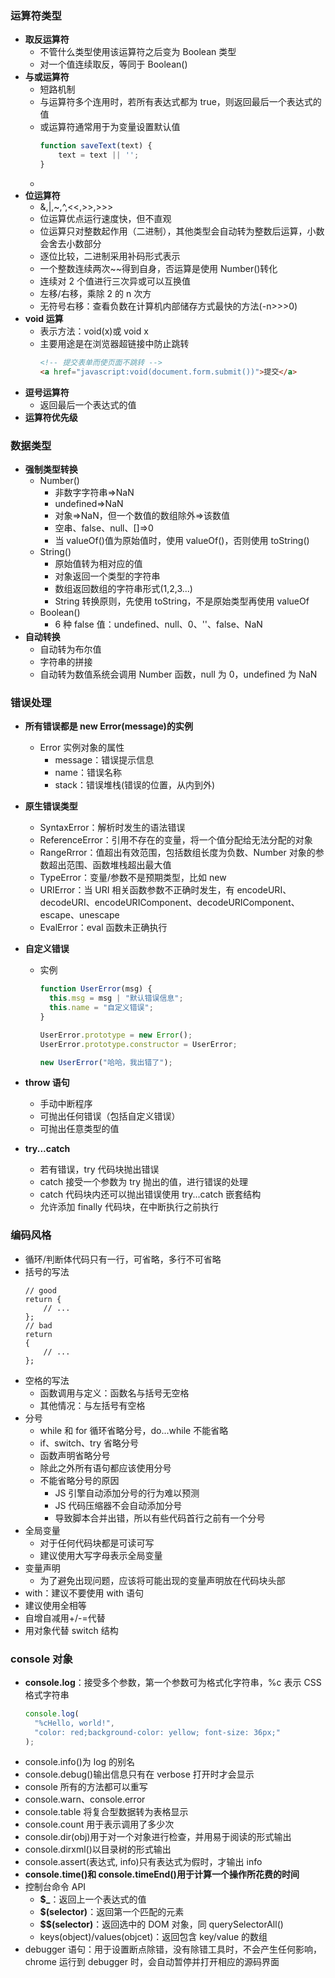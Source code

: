 ### 运算符类型

- **取反运算符**
  - 不管什么类型使用该运算符之后变为 Boolean 类型
  - 对一个值连续取反，等同于 Boolean()
- **与或运算符**
  - 短路机制
  - 与运算符多个连用时，若所有表达式都为 true，则返回最后一个表达式的值
  - 或运算符通常用于为变量设置默认值
    ```JavaScript
    function saveText(text) {
        text = text || '';
    }
    ```
  -
- **位运算符**
  - &,|,~,^,<<,>>,>>>
  - 位运算优点运行速度快，但不直观
  - 位运算只对整数起作用（二进制），其他类型会自动转为整数后运算，小数会舍去小数部分
  - 逐位比较，二进制采用补码形式表示
  - 一个整数连续两次~~得到自身，否运算是使用 Number()转化
  - 连续对 2 个值进行三次异或可以互换值
  - 左移/右移，乘除 2 的 n 次方
  - 无符号右移：查看负数在计算机内部储存方式最快的方法(-n>>>0)
- **void 运算**
  - 表示方法：void(x)或 void x
  - 主要用途是在浏览器超链接中防止跳转
    ```html
    <!-- 提交表单而使页面不跳转 -->
    <a href="javascript:void(document.form.submit())">提交</a>
    ```
- **逗号运算符**
  - 返回最后一个表达式的值
- **运算符优先级**

### 数据类型

- **强制类型转换**
  - Number()
    - 非数字字符串=>NaN
    - undefined=>NaN
    - 对象=>NaN，但一个数值的数组除外=>该数值
    - 空串、false、null、[]=>0
    - 当 valueOf()值为原始值时，使用 valueOf()，否则使用 toString()
  - String()
    - 原始值转为相对应的值
    - 对象返回一个类型的字符串
    - 数组返回数组的字符串形式(1,2,3...)
    - String 转换原则，先使用 toString，不是原始类型再使用 valueOf
  - Boolean()
    - 6 种 false 值：undefined、null、0、''、false、NaN
- **自动转换**
  - 自动转为布尔值
  - 字符串的拼接
  - 自动转为数值系统会调用 Number 函数，null 为 0，undefined 为 NaN

### 错误处理

- **所有错误都是 new Error(message)的实例**
  - Error 实例对象的属性
    - message：错误提示信息
    - name：错误名称
    - stack：错误堆栈(错误的位置，从内到外)
- **原生错误类型**
  - SyntaxError：解析时发生的语法错误
  - ReferenceError：引用不存在的变量，将一个值分配给无法分配的对象
  - RangeRrror：值超出有效范围，包括数组长度为负数、Number 对象的参数超出范围、函数堆栈超出最大值
  - TypeError：变量/参数不是预期类型，比如 new
  - URIError：当 URI 相关函数参数不正确时发生，有 encodeURI、decodeURI、encodeURIComponent、decodeURIComponent、escape、unescape
  - EvalError：eval 函数未正确执行
- **自定义错误**

  - 实例

    ```javascript
    function UserError(msg) {
      this.msg = msg | "默认错误信息";
      this.name = "自定义错误";
    }

    UserError.prototype = new Error();
    UserError.prototype.constructor = UserError;

    new UserError("哈哈，我出错了");
    ```

- **throw 语句**
  - 手动中断程序
  - 可抛出任何错误（包括自定义错误）
  - 可抛出任意类型的值
- **try...catch**
  - 若有错误，try 代码块抛出错误
  - catch 接受一个参数为 try 抛出的值，进行错误的处理
  - catch 代码块内还可以抛出错误使用 try...catch 嵌套结构
  - 允许添加 finally 代码块，在中断执行之前执行

### 编码风格

- 循环/判断体代码只有一行，可省略，多行不可省略
- 括号的写法
  ```javscript
  // good
  return {
      // ...
  };
  // bad
  return
  {
      // ...
  };
  ```
- 空格的写法
  - 函数调用与定义：函数名与括号无空格
  - 其他情况：与左括号有空格
- 分号
  - while 和 for 循环省略分号，do...while 不能省略
  - if、switch、try 省略分号
  - 函数声明省略分号
  - 除此之外所有语句都应该使用分号
  - 不能省略分号的原因
    - JS 引擎自动添加分号的行为难以预测
    - JS 代码压缩器不会自动添加分号
    - 导致脚本合并出错，所以有些代码首行之前有一个分号
- 全局变量
  - 对于任何代码块都是可读可写
  - 建议使用大写字母表示全局变量
- 变量声明
  - 为了避免出现问题，应该将可能出现的变量声明放在代码块头部
- with：建议不要使用 with 语句
- 建议使用全相等
- 自增自减用+/-=代替
- 用对象代替 switch 结构

### console 对象

- **console.log**：接受多个参数，第一个参数可为格式化字符串，%c 表示 CSS 格式字符串
  ```javascript
  console.log(
    "%cHello, world!",
    "color: red;background-color: yellow; font-size: 36px;"
  );
  ```
- console.info()为 log 的别名
- console.debug()输出信息只有在 verbose 打开时才会显示
- console 所有的方法都可以重写
- console.warn、console.error
- console.table 将复合型数据转为表格显示
- console.count 用于表示调用了多少次
- console.dir(obj)用于对一个对象进行检查，并用易于阅读的形式输出
- console.dirxml()以目录树的形式输出
- console.assert(表达式, info)只有表达式为假时，才输出 info
- **console.time()和 console.timeEnd()用于计算一个操作所花费的时间**
- 控制台命令 API
  - **\$\_**：返回上一个表达式的值
  - **\$(selector)**：返回第一个匹配的元素
  - **\$\$(selector)**：返回选中的 DOM 对象，同 querySelectorAll()
  - keys(object)/values(objcet)：返回包含 key/value 的数组
- debugger 语句：用于设置断点除错，没有除错工具时，不会产生任何影响，chrome 运行到 debugger 时，会自动暂停并打开相应的源码界面
